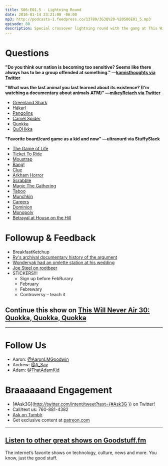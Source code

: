 ```yaml
---
title: S06:E01.5 - Lightning Round
date: 2016-01-14 23:21:00 -06:00
mp3: http://podcasts-1.feedpress.co/13789/3G3Q%20-%20S06E01_5.mp3
episode: 80
description: Special crossover lightning round with the gang at This Will Never Air
---
```


# Questions

**"Do you think our nation is becoming too sensitive? Seems like there always has to be a group offended at something." —[kamisthoughts via Twitter][1]**

**"What was the last animal you last learned about its existence? (I'm watching a documentary about animals ATM)" —[mikeyReiach via Twitter][2]**

* [Greenland Shark][3]
* [Hákarl][4]
* [Pangolins][5]
* [Camel Spider][6]
* [Quokka][7]
* [QuOHkka][8]

**"Favorite board/card game as a kid and now" —ultranurd via StuffySlack**

* [The Game of Life][9]
* [Ticket To Ride][10]
* [Moustrap][11]
* [Bang!][12]
* [Clue][13]
* [Arkham Horror][14]
* [Scrabble][15]
* [Magic The Gathering][16]
* [Taboo][17]
* [Munchkin][18]
* [Careers][19]
* [Dominion][20]
* [Monopoly][21]
* [Betrayal at House on the Hill][22]

# Followup & Feedback

* BreakfastKetchup
* [Ry's archival documentary history of the argument][23]
* [Wonderyak had an omlette station at his wedding][24]
* [Joe Steel on rootbeer][25]
* STICKERS!!! 
    * Sign up before FebRurary
    * February 
    * Febrewary
    * Controversy – teach it

## Continue this show on [This Will Never Air 30: Quokka, Quokka, Quokka][26]

***

# Follow Us
* Aaron: [@AaronLMGoodwin](http://twitter.com/aaronlmgoodwin)
* Andrew: [@A_Sav](http://twitter.com/a_sav)
* Adam: [@ThatAdamKid](http://twitter.com/thatadamkid)

# Braaaaaand Engagement
* [#Ask3G](http://twitter.com/intent/tweet?text={#Ask3G }) on Twitter!
* Call/text us: 760-881-4382
* [Ask on Tumblr](http://3g3q.co/ask)
* Get exclusive content at [patreon.com](http://www.patreon.com/3g3q)

***

## [Listen to other great shows on Goodstuff.fm](http://goodstuff.fm/)
The internet’s favorite shows on technology, culture, news and more. You know, just the good stuff.

[1]: https://twitter.com/608372027/status/687351405187706880
[2]: http://twitter.com/mikeyReiach/status/670633697545072640
[3]: https://en.wikipedia.org/wiki/Greenland_shark
[4]: https://en.wikipedia.org/wiki/H%C3%A1karl
[5]: https://en.wikipedia.org/wiki/Pangolin
[6]: https://en.wikipedia.org/wiki/Solifugae
[7]: https://i.ytimg.com/vi/178BWFbldCY/hqdefault.jpg
[8]: http://images.mentalfloss.com/sites/default/files/styles/insert_main_wide_image/public/92172514.png
[9]: https://en.wikipedia.org/wiki/The_Game_of_Life
[10]: http://www.daysofwonder.com/tickettoride/en/usa/
[11]: http://www.amazon.com/Hasbro-4657-Mousetrap-Game/dp/B00000DMFD
[12]: http://bit.ly/1RoQyCI
[13]: http://www.target.com/p/retro-series-clue-1986-edition-game/-/A-17072455
[14]: https://www.fantasyflightgames.com/en/products/arkham-horror/
[15]: http://www.pogo.com/games/scrabble
[16]: http://magic.wizards.com/
[17]: http://bit.ly/1Wd5e7f
[18]: http://www.worldofmunchkin.com/game/
[19]: http://bit.ly/1Wd5jbb
[20]: http://riograndegames.com/Game/278-Dominion
[21]: http://www.hasbro.com/en-us/brands/monopoly
[22]: https://boardgamegeek.com/boardgame/10547/betrayal-house-hill
[23]: http://sfy.co/d0sZ7
[24]: https://twitter.com/wonderyak/status/687350266903937024
[25]: https://twitter.com/joesteel/status/686676410224619520
[26]: http://www.thiswillneverair.com/30
[27]: http://twitter.com/aaronlmgoodwin
[28]: http://twitter.com/thatadamkid
[29]: http://twitter.com/breakfastktchup
[30]: http://twitter.com/princessharold
[31]: http://twitter.com/jsonbecker
[32]: http://twitter.com/mikebeasterfeld
[33]: http://twitter.com/ultranurd
[34]: http://www.patreon.com/3g3q
[35]: http://goodstuff.fm/3g3q/ 